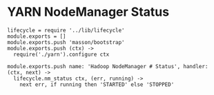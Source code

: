 
# YARN NodeManager Status

    lifecycle = require '../lib/lifecycle'
    module.exports = []
    module.exports.push 'masson/bootstrap'
    module.exports.push (ctx) ->
      require('./yarn').configure ctx

    module.exports.push name: 'Hadoop NodeManager # Status', handler: (ctx, next) ->
      lifecycle.nm_status ctx, (err, running) ->
        next err, if running then 'STARTED' else 'STOPPED'

